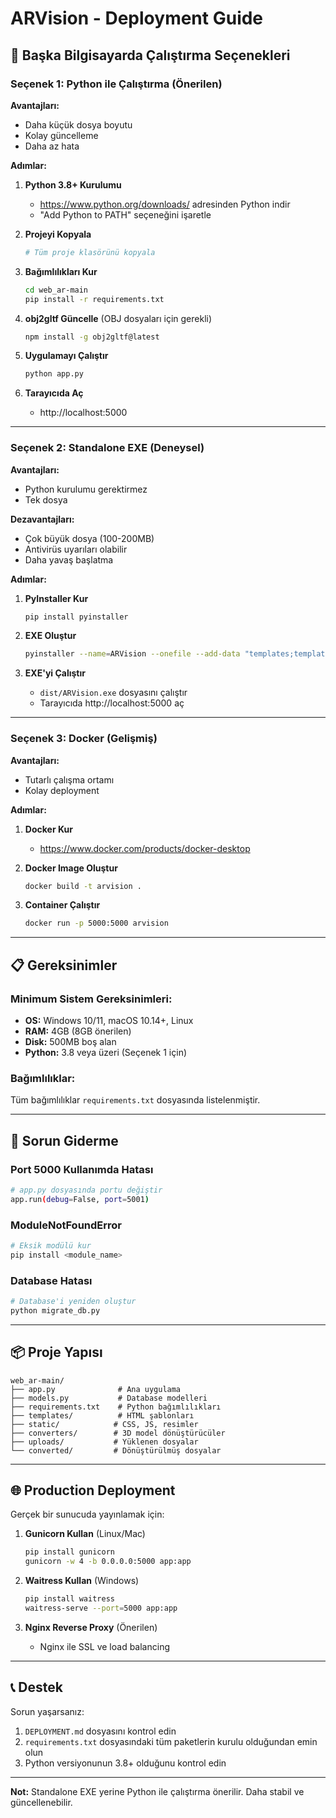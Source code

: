 # ARVision - Deployment Guide

## 🚀 Başka Bilgisayarda Çalıştırma Seçenekleri

### Seçenek 1: Python ile Çalıştırma (Önerilen)

**Avantajları:**
- Daha küçük dosya boyutu
- Kolay güncelleme
- Daha az hata

**Adımlar:**

1. **Python 3.8+ Kurulumu**
   - https://www.python.org/downloads/ adresinden Python indir
   - "Add Python to PATH" seçeneğini işaretle

2. **Projeyi Kopyala**
   ```bash
   # Tüm proje klasörünü kopyala
   ```

3. **Bağımlılıkları Kur**
   ```bash
   cd web_ar-main
   pip install -r requirements.txt
   ```

4. **obj2gltf Güncelle** (OBJ dosyaları için gerekli)
   ```bash
   npm install -g obj2gltf@latest
   ```

4. **Uygulamayı Çalıştır**
   ```bash
   python app.py
   ```

5. **Tarayıcıda Aç**
   - http://localhost:5000

---

### Seçenek 2: Standalone EXE (Deneysel)

**Avantajları:**
- Python kurulumu gerektirmez
- Tek dosya

**Dezavantajları:**
- Çok büyük dosya (100-200MB)
- Antivirüs uyarıları olabilir
- Daha yavaş başlatma

**Adımlar:**

1. **PyInstaller Kur**
   ```bash
   pip install pyinstaller
   ```

2. **EXE Oluştur**
   ```bash
   pyinstaller --name=ARVision --onefile --add-data "templates;templates" --add-data "static;static" --add-data "converters;converters" --hidden-import=flask --hidden-import=trimesh app.py
   ```

3. **EXE'yi Çalıştır**
   - `dist/ARVision.exe` dosyasını çalıştır
   - Tarayıcıda http://localhost:5000 aç

---

### Seçenek 3: Docker (Gelişmiş)

**Avantajları:**
- Tutarlı çalışma ortamı
- Kolay deployment

**Adımlar:**

1. **Docker Kur**
   - https://www.docker.com/products/docker-desktop

2. **Docker Image Oluştur**
   ```bash
   docker build -t arvision .
   ```

3. **Container Çalıştır**
   ```bash
   docker run -p 5000:5000 arvision
   ```

---

## 📋 Gereksinimler

### Minimum Sistem Gereksinimleri:
- **OS:** Windows 10/11, macOS 10.14+, Linux
- **RAM:** 4GB (8GB önerilen)
- **Disk:** 500MB boş alan
- **Python:** 3.8 veya üzeri (Seçenek 1 için)

### Bağımlılıklar:
Tüm bağımlılıklar `requirements.txt` dosyasında listelenmiştir.

---

## 🔧 Sorun Giderme

### Port 5000 Kullanımda Hatası
```bash
# app.py dosyasında portu değiştir
app.run(debug=False, port=5001)
```

### ModuleNotFoundError
```bash
# Eksik modülü kur
pip install <module_name>
```

### Database Hatası
```bash
# Database'i yeniden oluştur
python migrate_db.py
```

---

## 📦 Proje Yapısı

```
web_ar-main/
├── app.py              # Ana uygulama
├── models.py           # Database modelleri
├── requirements.txt    # Python bağımlılıkları
├── templates/          # HTML şablonları
├── static/            # CSS, JS, resimler
├── converters/        # 3D model dönüştürücüler
├── uploads/           # Yüklenen dosyalar
└── converted/         # Dönüştürülmüş dosyalar
```

---

## 🌐 Production Deployment

Gerçek bir sunucuda yayınlamak için:

1. **Gunicorn Kullan** (Linux/Mac)
   ```bash
   pip install gunicorn
   gunicorn -w 4 -b 0.0.0.0:5000 app:app
   ```

2. **Waitress Kullan** (Windows)
   ```bash
   pip install waitress
   waitress-serve --port=5000 app:app
   ```

3. **Nginx Reverse Proxy** (Önerilen)
   - Nginx ile SSL ve load balancing

---

## 📞 Destek

Sorun yaşarsanız:
1. `DEPLOYMENT.md` dosyasını kontrol edin
2. `requirements.txt` dosyasındaki tüm paketlerin kurulu olduğundan emin olun
3. Python versiyonunun 3.8+ olduğunu kontrol edin

---

**Not:** Standalone EXE yerine Python ile çalıştırma önerilir. Daha stabil ve güncellenebilir.
